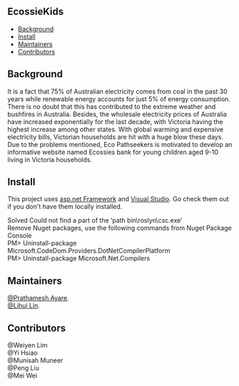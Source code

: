 ## EcossieKids

- [Background](#background)
- [Install](#install)
- [Maintainers](#maintainers)
- [Contributors](#contributors)


## Background

It is a fact that 75% of Australian electricity comes from coal in the past 30 years while renewable energy accounts for just 5% of energy consumption. There is no doubt that this has contributed to the extreme weather and bushfires in Australia. Besides, the wholesale electricity prices of Australia have increased exponentially for the last decade, with Victoria having the highest increase among other states. With global warming and expensive electricity bills, Victorian households are hit with a huge blow these days. Due to the problems mentioned, Eco Pathseekers is motivated to develop an informative website named Ecossies bank for young children aged 9-10 living in Victoria households. 

## Install

This project uses [asp.net Framework](https://dotnet.microsoft.com/apps/aspnet) and [Visual Studio](https://visualstudio.microsoft.com/).
Go check them out if you don't have them locally installed.  

Solved Could not find a part of the ‘path bin\roslyn\csc.exe’  
Remove Nuget packages, use the following commands from Nuget Package Console  
PM> Uninstall-package Microsoft.CodeDom.Providers.DotNetCompilerPlatform  
PM> Uninstall-package Microsoft.Net.Compilers  


## Maintainers

[@Prathamesh Ayare](https://github.com/paya0001).  
[@Lihui Lin](https://github.com/againstllh).  



## Contributors

@Weiyen Lim   
@Yi Hsiao  
@Munisah Muneer  
@Peng Liu  
@Mei Wei  


